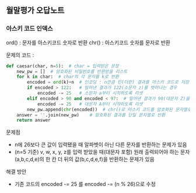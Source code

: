 ## 월말평가 오답노트

### 아스키 코드 인덱스

ord() : 문자를 아스키코드 숫자로 반환
chr() : 아스키코드 숫자를 문자로 반환

문제의 코드 :

```python
def caesar(char, n=5):  # char = 입력받은 문장
    new_pw = []  # 암호화된 비밀번호를 반환받을 리스트
    for k in char:  # char의 각 문자를 k로 반환
        encoded = ord(k)+n  # 인코딩 : n만큼 민(더한) 결과를 아스키 코드로 저장
        if encoded > 122:   # 밀어낸 결과가 122(소문자 z)를 벗어나는 경우
            encoded -= 25   # 소문자 a부터 시작하도록 리셋
        elif encoded > 90 and encoded < 97:  # 밀어낸 결과가 90(대문자 Z)을 벗어나는 경우
            encoded -= 25   # 대문자 A부터 시작하도록 리셋
        new_pw.append(chr(encoded))  # chr()로 아스키 코드를 암호화된 문자열로 반환
    answer = ''.join(new_pw)    # 암호화된 결과를 단일 문자열로 반환
    return answer
```

문제점

- n에 26보다 큰 값이 입력됐을 때 알파벳이 아닌 다른 문자를 반환하는 문제가 있음
- (n=5 기준) v, w, x, y, z를 입력 받았을 때(대문자 포함) 원래 출력되어야 하는 문자(a,b,c,d,e)의 한 칸 더 뒤의 값(b,c,d,e,f)을 반환하는 문제가 있음

해결 방안

- 기존 코드의 encoded -= 25 를 encoded -= (n % 26)으로 수정